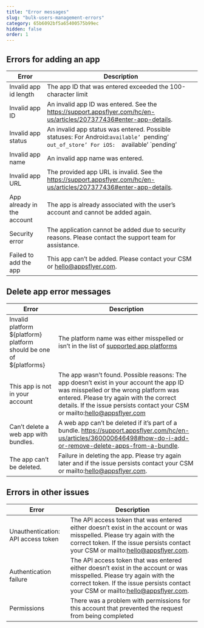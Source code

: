 ```yaml
---
title: "Error messages"
slug: "bulk-users-management-errors"
category: 65b6092bf5a65400575b99ec
hidden: false
order: 1
---
```


## Errors for adding an app

| Error | Description |
| --- | --- |
| Invalid app id length | The app ID that was entered exceeded the 100-character limit |
| Invalid app ID | An invalid app ID was entered. See the https://support.appsflyer.com/hc/en-us/articles/207377436#enter-app-details. |
| Invalid app status | An invalid app status was entered. Possible statuses: For Android: ​​`available’ `pending’ `out_of_store’ For iOS:  `available’ `pending’ |
| Invalid app name | An invalid app name was entered. |
| Invalid app URL | The provided app URL is invalid. See the https://support.appsflyer.com/hc/en-us/articles/207377436#enter-app-details. |
| App already in the account | The app is already associated with the user’s account and cannot be added again. |
| Security error | The application cannot be added due to security reasons. Please contact the support team for assistance. |
| Failed to add the app | This app can’t be added. Please contact your CSM or hello@appsflyer.com. |

## Delete app error messages

| Error | Description |
| --- | --- |
| Invalid platform ${platform} platform should be one of ${platforms} | The platform name was either misspelled or isn’t in the list of [supported app platforms](https://support.appsflyer.com/hc/en-us/articles/207377436#enter-app-details) |
| This app is not in your account | The app wasn’t found. Possible reasons: The app doesn’t exist in your account the app ID was misspelled or the wrong platform was entered. Please try again with the correct details. If the issue persists contact your CSM or mailto:hello@appsflyer.com |
| Can’t delete a web app with bundles. | A web app can’t be deleted if it’s part of a bundle. https://support.appsflyer.com/hc/en-us/articles/360000646498#how-do-i-add-or-remove-delete-apps-from-a-bundle. |
| The app can’t be deleted. | Failure in deleting the app. Please try again later and if the issue persists contact your CSM or mailto:hello@appsflyer.com. |

## Errors in other issues

| Error | Description |
| --- | --- |
| Unauthentication: API access token | The API access token that was entered either doesn’t exist in the account or was misspelled. Please try again with the correct token. If the issue persists contact your CSM or mailto:hello@appsflyer.com. |
| Authentication failure | The API access token that was entered either doesn’t exist in the account or was misspelled. Please try again with the correct token. If the issue persists contact your CSM or mailto:hello@appsflyer.com. |
| Permissions | There was a problem with permissions for this account that prevented the request from being completed |